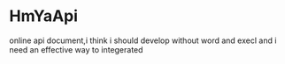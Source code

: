 # HmYaApi
online api document,i think i should develop without word and execl and i need an effective way to integerated
